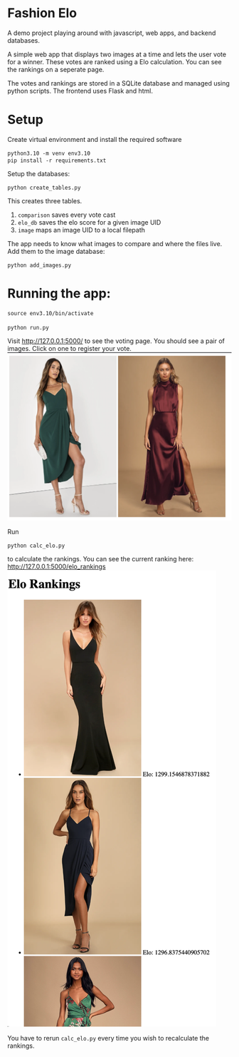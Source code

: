 # Fashion Elo
A demo project playing around with javascript, web apps, and backend databases.

A simple web app that displays two images at a time and lets the user vote for a winner. These votes are ranked using a Elo calculation. You can see the rankings on a seperate page. 

The votes and rankings are stored in a SQLite database and managed using python scripts. The frontend uses Flask and html.

# Setup
Create virtual environment and install the required software
```
python3.10 -m venv env3.10
pip install -r requirements.txt
```
Setup the databases:
```
python create_tables.py
```
This creates three tables.
1. `comparison` saves every vote cast
2. `elo_db` saves the elo score for a given image UID
3. `image` maps an image UID to a local filepath

The app needs to know what images to compare and where the files live. Add them to the image database:
```
python add_images.py
```

# Running the app:
```
source env3.10/bin/activate

python run.py
```
Visit http://127.0.0.1:5000/ to see the voting page. You should see a pair of images. Click on one to register your vote.
![Alt text](image.png)

Run 
```
python calc_elo.py
```
to calculate the rankings. You can see the current ranking here: http://127.0.0.1:5000/elo_rankings
![Alt text](image-1.png)

You have to rerun `calc_elo.py` every time you wish to recalculate the rankings.